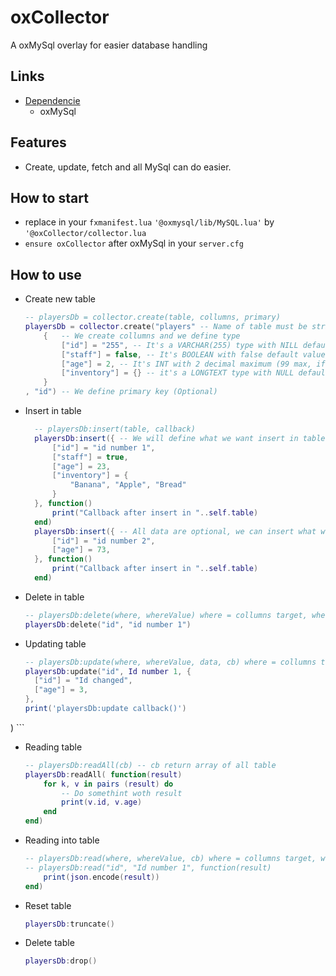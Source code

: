 # oxCollector

A oxMySql overlay for easier database handling

## Links
- [Dependencie](https://github.com/overextended/oxmysql/releases/latest/download/oxmysql.zip)
  - oxMySql

## Features

- Create, update, fetch and all MySql can do easier.

## How to start

- replace in your ```fxmanifest.lua```  ``'@oxmysql/lib/MySQL.lua'`` by ``'@oxCollector/collector.lua``
- ``ensure oxCollector`` after oxMySql in your ``server.cfg``

## How to use

- Create new table
    ```lua
    -- playersDb = collector.create(table, collumns, primary)
    playersDb = collector.create("players" -- Name of table must be string
        {   -- We create collumns and we define type
            ["id"] = "255", -- It's a VARCHAR(255) type with NILL default value
            ["staff"] = false, -- It's BOOLEAN with false default value (true define default value on true)
            ["age"] = 2, -- It's INT with 2 decimal maximum (99 max, if 4 it's 9999 max) with NULL default value
            ["inventory"] = {} -- it's a LONGTEXT type with NULL default value
        }
    , "id") -- We define primary key (Optional)
    ```
- Insert in table
    ```lua
      -- playersDb:insert(table, callback)
      playersDb:insert({ -- We will define what we want insert in table
          ["id"] = "id number 1",
          ["staff"] = true,
          ["age"] = 23,
          ["inventory"] = {
              "Banana", "Apple", "Bread"
          }
      }, function()
          print("Callback after insert in "..self.table)
      end)
      playersDb:insert({ -- All data are optional, we can insert what we want if primary key are not already taken in table
          ["id"] = "id number 2",
          ["age"] = 73,
      }, function()
          print("Callback after insert in "..self.table)
      end)
    ```
- Delete in table
    ```lua
    -- playersDb:delete(where, whereValue) where = collumns target, whereValue = value to target in collumns
    playersDb:delete("id", "id number 1")
    ```
- Updating table
    ```lua
    -- playersDb:update(where, whereValue, data, cb) where = collumns target, whereValue = value to target in collumns, data = table contain new data, callback was optional. We can update data by data or all data in one time, juste make you sure the array index is the same in your MySql
    playersDb:update("id", Id number 1, { 
      ["id"] = "Id changed",
      ["age"] = 3,
    }, 
    print('playersDb:update callback()')
)
    ```
- Reading table
    ```lua
    -- playersDb:readAll(cb) -- cb return array of all table
    playersDb:readAll( function(result)
        for k, v in pairs (result) do
            -- Do somethint woth result
            print(v.id, v.age)
        end
    end)
    ```
- Reading into table
    ```lua
    -- playersDb:read(where, whereValue, cb) where = collumns target, whereValue = value to target in collumns, cb return arrya contain all whereValue data
    -- playersDb:read("id", "Id number 1", function(result)
        print(json.encode(result))
    end)
    ```
- Reset table
    ```lua
    playersDb:truncate()
    ```
- Delete table
    ```lua
    playersDb:drop()
    ```